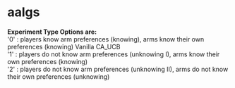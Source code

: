 # aalgs
**Experiment Type Options are:**  
'0'     : players know arm preferences (knowing), arms know their own preferences  (knowing) Vanilla CA_UCB\
'1'     : players do not know arm preferences (unknowing I), arms know their own preferences (knowing)\
'2'     : players do not know arm preferences (unknowing II), arms do not know their own preferences (unknowing) 
